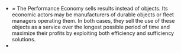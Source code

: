 - = The Performance Economy sells results instead of objects. Its economic actors may be 
  manufacturers of durable objects or fleet managers operating them. In both cases, they 
  sell the use of these objects as a service over the longest possible period of time and 
  maximize their profits by exploiting both efficiency and sufficiency solutions.
-